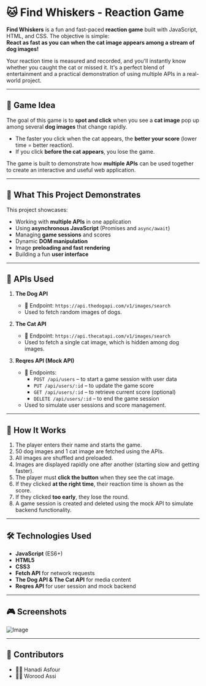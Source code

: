 # 🐱 Find Whiskers - Reaction Game

**Find Whiskers** is a fun and fast-paced **reaction game** built with JavaScript, HTML, and CSS. The objective is simple:  
**React as fast as you can when the cat image appears among a stream of dog images!**

Your reaction time is measured and recorded, and you'll instantly know whether you caught the cat or missed it. It's a perfect blend of entertainment and a practical demonstration of using multiple APIs in a real-world project.

---

## 🎯 Game Idea

The goal of this game is to **spot and click** when you see a **cat image** pop up among several **dog images** that change rapidly.

- The faster you click when the cat appears, the **better your score** (lower time = better reaction).
- If you click **before the cat appears**, you lose the game.

The game is built to demonstrate how **multiple APIs** can be used together to create an interactive and useful web application.

---

## 🧠 What This Project Demonstrates

This project showcases:

- Working with **multiple APIs** in one application
- Using **asynchronous JavaScript** (Promises and `async/await`)
- Managing **game sessions** and scores
- Dynamic **DOM manipulation**
- Image **preloading and fast rendering**
- Building a fun **user interface**

---

## 🧩 APIs Used

1. **The Dog API**
   - 📸 Endpoint: `https://api.thedogapi.com/v1/images/search`
   - Used to fetch random images of dogs.

2. **The Cat API**
   - 📸 Endpoint: `https://api.thecatapi.com/v1/images/search`
   - Used to fetch a single cat image, which is hidden among dog images.

3. **Reqres API (Mock API)**
   - 🧾 Endpoints:
     - `POST /api/users` – to start a game session with user data
     - `PUT /api/users/:id` – to update the game score
     - `GET /api/users/:id` – to retrieve current score (optional)
     - `DELETE /api/users/:id` – to end the game session
   - Used to simulate user sessions and score management.

---

## 🔧 How It Works

1. The player enters their name and starts the game.
2. 50 dog images and 1 cat image are fetched using the APIs.
3. All images are shuffled and preloaded.
4. Images are displayed rapidly one after another (starting slow and getting faster).
5. The player must **click the button** when they see the cat image.
6. If they clicked **at the right time**, their reaction time is shown as the score.
7. If they clicked **too early**, they lose the round.
8. A game session is created and deleted using the mock API to simulate backend functionality.

---

## 🛠️ Technologies Used

- **JavaScript** (ES6+)
- **HTML5**
- **CSS3**
- **Fetch API** for network requests
- **The Dog API & The Cat API** for media content
- **Reqres API** for user session and mock backend

---

## 🎮 Screenshots

![Image](https://github.com/user-attachments/assets/d1ca4362-5062-4161-8eec-3abe4aefeb07)

---

## 🙌 Contributors
- 👩‍💻 Hanadi Asfour
- 👩‍💻 Worood Assi

